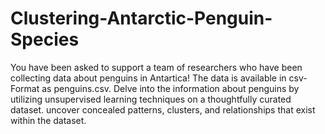 # Clustering-Antarctic-Penguin-Species
You have been asked to support a team of researchers who have been collecting data about penguins in Antartica! The data is available in csv-Format as penguins.csv.
Delve into the information about penguins by utilizing unsupervised learning techniques on a thoughtfully curated dataset. uncover concealed patterns, clusters, and relationships that exist within the dataset.

